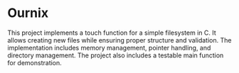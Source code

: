 # Ournix
This project implements a touch function for a simple filesystem in C. It allows creating new files while ensuring proper structure and validation. The implementation includes memory management, pointer handling, and directory management. The project also includes a testable main function for demonstration.
